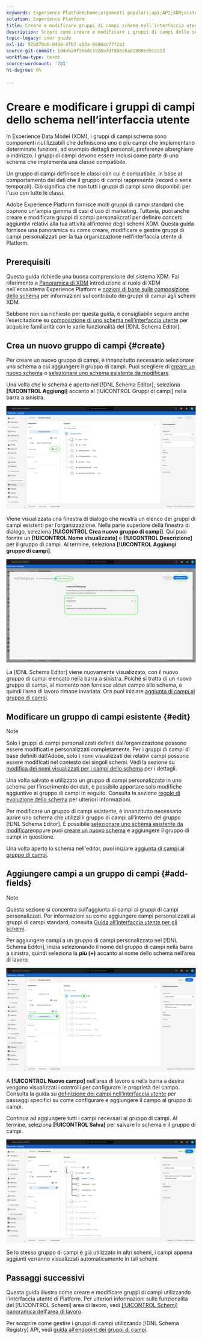 ```yaml
---
keywords: Experience Platform;home;argomenti popolari;api;API;XDM;sistema XDM;modello dati esperienza;modello dati;ui;area di lavoro;gruppo di campi;gruppi di campi;
solution: Experience Platform
title: Creare e modificare gruppi di campi schema nell’interfaccia utente
description: Scopri come creare e modificare i gruppi di campi dello schema nell’interfaccia utente di Experience Platform.
topic-legacy: user guide
exl-id: 928d70a6-0468-4fb7-a53a-6686ac77f2a3
source-git-commit: 1d4eba9f566dc1926afd7886c6ad2808ed91ea13
workflow-type: tm+mt
source-wordcount: '781'
ht-degree: 0%

---
```


# Creare e modificare i gruppi di campi dello schema nell’interfaccia utente

In Experience Data Model (XDM), i gruppi di campi schema sono componenti riutilizzabili che definiscono uno o più campi che implementano determinate funzioni, ad esempio dettagli personali, preferenze alberghiere o indirizzo. I gruppi di campi devono essere inclusi come parte di uno schema che implementa una classe compatibile.

Un gruppo di campi definisce le classi con cui è compatibile, in base al comportamento dei dati che il gruppo di campi rappresenta (record o serie temporali). Ciò significa che non tutti i gruppi di campi sono disponibili per l&#39;uso con tutte le classi.

Adobe Experience Platform fornisce molti gruppi di campi standard che coprono un&#39;ampia gamma di casi d&#39;uso di marketing. Tuttavia, puoi anche creare e modificare gruppi di campi personalizzati per definire concetti aggiuntivi relativi alla tua attività all’interno degli schemi XDM. Questa guida fornisce una panoramica su come creare, modificare e gestire gruppi di campi personalizzati per la tua organizzazione nell’interfaccia utente di Platform.

## Prerequisiti

Questa guida richiede una buona comprensione del sistema XDM. Fai riferimento a [Panoramica di XDM](../../home.md) introduzione al ruolo di XDM nell&#39;ecosistema Experience Platform e [nozioni di base sulla composizione dello schema](../../schema/composition.md) per informazioni sul contributo dei gruppi di campi agli schemi XDM.

Sebbene non sia richiesto per questa guida, è consigliabile seguire anche l’esercitazione su [composizione di uno schema nell’interfaccia utente](../../tutorials/create-schema-ui.md) per acquisire familiarità con le varie funzionalità del [!DNL Schema Editor].

## Crea un nuovo gruppo di campi {#create}

Per creare un nuovo gruppo di campi, è innanzitutto necessario selezionare uno schema a cui aggiungere il gruppo di campi. Puoi scegliere di [creare un nuovo schema](./schemas.md#create) o [selezionare uno schema esistente da modificare](./schemas.md#edit).

Una volta che lo schema è aperto nel [!DNL Schema Editor], seleziona **[!UICONTROL Aggiungi]** accanto al [!UICONTROL Gruppi di campi] nella barra a sinistra.

![](../../images/ui/resources/field-groups/add-field-group.png)

Viene visualizzata una finestra di dialogo che mostra un elenco dei gruppi di campi esistenti per l’organizzazione. Nella parte superiore della finestra di dialogo, seleziona **[!UICONTROL Crea nuovo gruppo di campi]**. Qui puoi fornire un **[!UICONTROL Nome visualizzato]** e **[!UICONTROL Descrizione]** per il gruppo di campi. Al termine, seleziona **[!UICONTROL Aggiungi gruppo di campi]**.

![](../../images/ui/resources/field-groups/create-field-group.png)

La [!DNL Schema Editor] viene nuovamente visualizzato, con il nuovo gruppo di campi elencato nella barra a sinistra. Poiché si tratta di un nuovo gruppo di campi, al momento non fornisce alcun campo allo schema, e quindi l’area di lavoro rimane invariata. Ora puoi iniziare [aggiunta di campi al gruppo di campi](#add-fields).

## Modificare un gruppo di campi esistente {#edit}

>[!NOTE]
>
>Solo i gruppi di campi personalizzati definiti dall’organizzazione possono essere modificati e personalizzati completamente. Per i gruppi di campi di base definiti dall’Adobe, solo i nomi visualizzati dei relativi campi possono essere modificati nel contesto dei singoli schemi. Vedi la sezione su [modifica dei nomi visualizzati per i campi dello schema](./schemas.md#display-names) per i dettagli.
>
>Una volta salvato e utilizzato un gruppo di campi personalizzato in uno schema per l’inserimento dei dati, è possibile apportare solo modifiche aggiuntive al gruppo di campi in seguito. Consulta la sezione [regole di evoluzione dello schema](../../schema/composition.md#evolution) per ulteriori informazioni.

Per modificare un gruppo di campi esistente, è innanzitutto necessario aprire uno schema che utilizzi il gruppo di campi all’interno del gruppo [!DNL Schema Editor]. È possibile [selezionare uno schema esistente da modificare](./schemas.md#edit)oppure puoi [creare un nuovo schema](./schemas.md#create) e aggiungere il gruppo di campi in questione.

Una volta aperto lo schema nell&#39;editor, puoi iniziare [aggiunta di campi al gruppo di campi](#add-fields).

## Aggiungere campi a un gruppo di campi {#add-fields}

>[!NOTE]
>
>Questa sezione si concentra sull&#39;aggiunta di campi ai gruppi di campi personalizzati. Per informazioni su come aggiungere campi personalizzati ai gruppi di campi standard, consulta [Guida all’interfaccia utente per gli schemi](./schemas.md#custom-fields-for-standard-groups).

Per aggiungere campi a un gruppo di campi personalizzato nel [!DNL Schema Editor], inizia selezionando il nome del gruppo di campi nella barra a sinistra, quindi seleziona la **più (+)** accanto al nome dello schema nell’area di lavoro.

![](../../images/ui/resources/field-groups/add-field.png)

A **[!UICONTROL Nuovo campo]** nell’area di lavoro e nella barra a destra vengono visualizzati i controlli per configurare le proprietà del campo. Consulta la guida su [definizione dei campi nell’interfaccia utente](../fields/overview.md#define) per passaggi specifici su come configurare e aggiungere il campo al gruppo di campi.

Continua ad aggiungere tutti i campi necessari al gruppo di campi. Al termine, seleziona **[!UICONTROL Salva]** per salvare lo schema e il gruppo di campi.

![](../../images/ui/resources/field-groups/complete-field-group.png)

Se lo stesso gruppo di campi è già utilizzato in altri schemi, i campi appena aggiunti verranno visualizzati automaticamente in tali schemi.

## Passaggi successivi

Questa guida illustra come creare e modificare gruppi di campi utilizzando l’interfaccia utente di Platform. Per ulteriori informazioni sulle funzionalità del [!UICONTROL Schemi] area di lavoro, vedi [[!UICONTROL Schemi] panoramica dell&#39;area di lavoro](../overview.md).

Per scoprire come gestire i gruppi di campi utilizzando [!DNL Schema Registry] API, vedi [guida all’endpoint dei gruppi di campi](../../api/field-groups.md).
